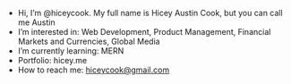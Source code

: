 -  Hi, I’m @hiceycook. My full name is Hicey Austin Cook, but you can call me Austin
-  I’m interested in: Web Development, Product Management, Financial Markets and Currencies, Global Media
-  I’m currently learning: MERN
-  Portfolio: hicey.me
-  How to reach me: hiceycook@gmail.com

<!---
hiceycook/hiceycook is a ✨ special ✨ repository because its `README.md` (this file) appears on your GitHub profile.
You can click the Preview link to take a look at your changes.
--->
